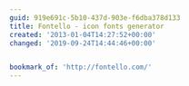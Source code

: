 ```yaml
---
guid: 919e691c-5b10-437d-903e-f6dba378d133
title: Fontello - icon fonts generator
created: '2013-01-04T14:27:52+00:00'
changed: '2019-09-24T14:44:46+00:00'


bookmark_of: 'http://fontello.com/'
---
```




